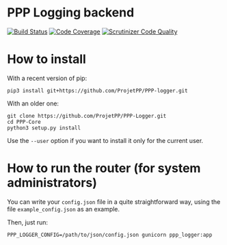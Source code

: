 # PPP Logging backend

[![Build Status](https://scrutinizer-ci.com/g/ProjetPP/PPP-Logger/badges/build.png?b=master)](https://scrutinizer-ci.com/g/ProjetPP/PPP-Logger/build-status/master)
[![Code Coverage](https://scrutinizer-ci.com/g/ProjetPP/PPP-Logger/badges/coverage.png?b=master)](https://scrutinizer-ci.com/g/ProjetPP/PPP-Logger/?branch=master)
[![Scrutinizer Code Quality](https://scrutinizer-ci.com/g/ProjetPP/PPP-Logger/badges/quality-score.png?b=master)](https://scrutinizer-ci.com/g/ProjetPP/PPP-Logger/?branch=master)


# How to install

With a recent version of pip:

```
pip3 install git+https://github.com/ProjetPP/PPP-logger.git
```

With an older one:

```
git clone https://github.com/ProjetPP/PPP-Logger.git
cd PPP-Core
python3 setup.py install
```

Use the `--user` option if you want to install it only for the current user.

# How to run the router (for system administrators)

You can write your `config.json` file in a quite straightforward way, using
the file `example_config.json` as an example.

Then, just run:

```
PPP_LOGGER_CONFIG=/path/to/json/config.json gunicorn ppp_logger:app
```
